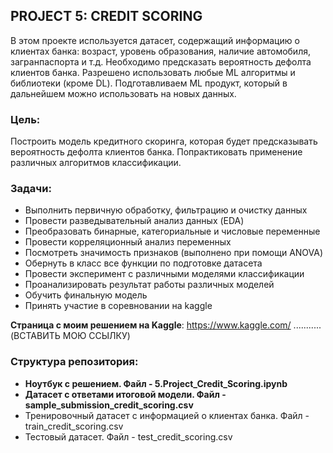 ## PROJECT 5: CREDIT SCORING  
В этом проекте используется датасет, содержащий информацию о клиентах банка: возраст, уровень образования, наличие автомобиля, загранпаспорта и т.д. Необходимо предсказать вероятность дефолта клиентов банка. Разрешено использовать любые ML алгоритмы и библиотеки (кроме DL). Подготавливаем ML продукт, который в дальнейшем можно использовать на новых данных.

### Цель:
Построить модель кредитного скоринга, которая будет предсказывать вероятность дефолта клиентов банка. Попрактиковать применение различных алгоритмов классификации.

### Задачи:  
- Выполнить первичную обработку, фильтрацию и очистку данных 
- Провести разведывательный анализ данных (EDA)  
- Преобразовать бинарные, категориальные и числовые переменные  
- Провести корреляционный анализ переменных  
- Посмотреть значимость признаков (выполнено при помощи ANOVA)   
- Обернуть в класс все функции по подготовке датасета  
- Провести эксперимент с различными моделями классификации
- Проанализировать результат работы различных моделей  
- Обучить финальную модель  
- Принять участие в соревновании на kaggle

**Страница с моим решением на Kaggle**: https://www.kaggle.com/ ........... (ВСТАВИТЬ МОЮ ССЫЛКУ)

### Структура репозитория:  
- **Ноутбук с решением. Файл - 5.Project_Credit_Scoring.ipynb**   
- **Датасет с ответами итоговой модели. Файл - sample_submission_credit_scoring.csv**  
- Тренировочный датасет с информацией о клиентах банка. Файл - train_credit_scoring.csv 
- Тестовый датасет. Файл - test_credit_scoring.csv    
